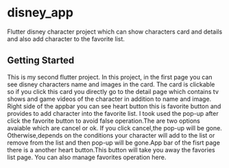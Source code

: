 # disney_app

Flutter disney character project which can show characters card and details and also add character to the favorite list.

## Getting Started

This is my second flutter project. In this project, in the first page you can see disney characters name and images in the card. The card is clickable so if you click this card you directly go to the detail page which contains tv shows and game videos of the character in addition to name and image. Right side of the appbar you can see heart button this is favorite button and provides to add character into the favorite list. I took used the pop-up after click the favorite button to avoid false operation.The are two options avaiable which are cancel or ok. If you click cancel,the pop-up will be gone. Otherwise,depends on the conditions your character will add to the list or remove from the list and then pop-up will be gone.App bar of the fisrt page there is a another heart button.This button will take you away the favories list page. You can also manage favorites operation here.
